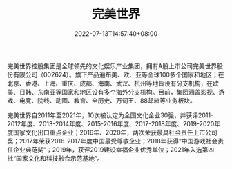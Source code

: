 ﻿---
weight: 
title: "完美世界"
description: "完美世界是一家文化娱乐产业集团，目前，完美世界控股集团拥有影视、游戏、动画、漫画、文学、媒体、教育等业务板块"
date: 2022-07-13T14:57:40+08:00
lastmod: 2022-07-13T14:57:40+08:00
draft: false
authors: ["Simon"]
featuredImage: "wanmeishijie.jpg"
link: "http://www.wanmei.com/"
tags: ["投资机构","完美世界"]
categories: ["navigation"]
navigation: ["投资机构"]
lightgallery: true
toc: true
pinned: false
recommend: false
recommend1: false
---
完美世界控股集团是全球领先的文化娱乐产业集团，拥有A股上市公司完美世界股份有限公司（002624）。旗下产品遍布美、欧、亚等全球100多个国家和地区；在北京、香港、上海、重庆、成都、海南、武汉、杭州等地皆设有分支机构，在欧美、日韩、东南亚等国家和地区设有多个海外分支机构。目前，集团涵盖影视、游戏、电竞、院线、动画、教育、全历史、万词王、88邮箱等业务板块。

完美世界自2011年至2021年，10次被认定为全国文化企业30强，并获评2011-2012年度、2013-2014年度、2015-2016年度、2017-2018年度、2019-2020年度国家文化出口重点企业；2016年、2020年，两次荣获最具社会责任上市公司奖；2017年荣获2016-2017年度中国最受尊敬企业；2018年获得“中国游戏社会责任企业典范奖”；2019年，获评2019建设幸福企业优秀单位；2021年入选第四批“国家文化和科技融合示范基地”。